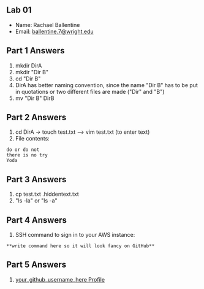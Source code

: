 ## Lab 01

- Name: Rachael Ballentine
- Email: ballentine.7@wright.edu

## Part 1 Answers

1. mkdir DirA
2. mkdir "Dir B"
3. cd "Dir B"
5. DirA has better naming convention, since the name "Dir B" has to be put in quotations or two different files are made ("Dir" and "B")
6. mv "Dir B" DirB

## Part 2 Answers

1. cd DirA -> touch test.txt --> vim test.txt (to enter text)
2. File contents:

```
do or do not
there is no try
Yoda
```

## Part 3 Answers

1. cp test.txt .hiddentext.txt
2. "ls -la" or "ls -a"

## Part 4 Answers

1. SSH command to sign in to your AWS instance:

```
**write command here so it will look fancy on GitHub**
```

## Part 5 Answers

1. [your_github_username_here Profile](FIXTHISURL-https://github.com/your_username)
